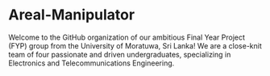 # Areal-Manipulator
Welcome to the GitHub organization of our ambitious Final Year Project (FYP) group from the University of Moratuwa, Sri Lanka! We are a close-knit team of four passionate and driven undergraduates, specializing in Electronics and Telecommunications Engineering.
